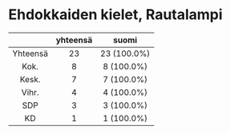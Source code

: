 # Ehdokkaiden kielet, Rautalampi

| |yhteensä|suomi|
|:---:|:---:|:---:|
|Yhteensä|23|23 (100.0%)|
|Kok.|8|8 (100.0%)|
|Kesk.|7|7 (100.0%)|
|Vihr.|4|4 (100.0%)|
|SDP|3|3 (100.0%)|
|KD|1|1 (100.0%)|

